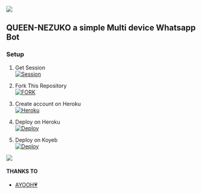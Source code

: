 
<a><img src='https://i.imgur.com/LyHic3i.gif'/></a>


## QUEEN-NEZUKO a simple Multi device Whatsapp Bot   
### Setup 
1. Get Session
   <br>
<a href='https://replit.com/@godzenitsu12/Nezuko-repl-1' target="_blank"><img alt='Session' src='https://img.shields.io/badge/Session-V3100000?style=for-the-badge&logo=replit&logoColor=white&labelColor=black&color=black'/></a>

2. Fork This Repository
   <br>
<a href='https://github.com/godzenitsu/Nezuko/fork' target="_blank"><img alt='FORK' src='https://img.shields.io/badge/fork-100000?style=for-the-badge&logo=github&logoColor=white&labelColor=black&color=black'/></a>

3. Create account on Heroku
   <br>
<a href='https://signup.heroku.com/' target="_blank"><img alt='Heroku' src='https://img.shields.io/badge/-Create-black?style=for-the-badge&logo=heroku&logoColor=white'/></a>

4. Deploy on Heroku
   <br>
<a href='https://dashboard.heroku.com/new-app?template=https://github.com/godzenitsu/Nezuko' target="_blank"><img alt='Deploy' src='https://img.shields.io/badge/-Deploy-black?style=for-the-badge&logo=heroku&logoColor=white'/></a>

5. Deploy on Koyeb
   <br>
<a href='https://app.koyeb.com/services/deploy/?type=git&repository=github.com%2Fgodzenitsu%2f Nezuko&branch=main&name=Nezuko-md&builder=dockerfile&env%5BAUTO_BLOCK=false%5D=&env%5BSESSION_ID%5D=your%20sessionid%20here&env%5BMODE%5D=public&env=%5BAUTO_READ%5D%3Dfalse&env%5BAUTO_STATUS_SEEN%5D=true' target="_blank"><img alt='Deploy' src='https://img.shields.io/badge/-Deploy-black?style=for-the-badge&logo=koyeb&logoColor=white'/></a>


<a><img src='https://i.imgur.com/LyHic3i.gif'/></a>

#### THANKS TO
- [ AYOOH💗](https://github.com/ayooh-me) <br>
